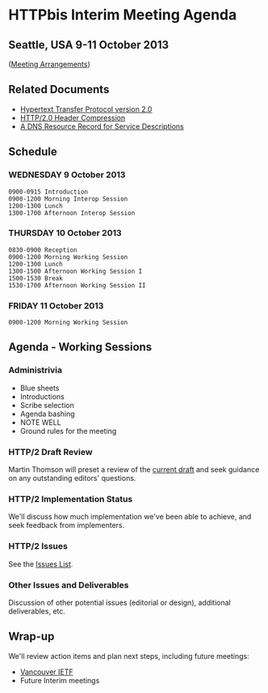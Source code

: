# HTTPbis Interim Meeting Agenda

## Seattle, USA  9-11 October 2013

([Meeting Arrangements](https://github.com/http2/wg_materials/blob/master/interim-13-10/arrangements.md))


## Related Documents

* [Hypertext Transfer Protocol version 2.0](http://tools.ietf.org/html/draft-ietf-httpbis-http2)
* [HTTP/2.0 Header Compression](http://tools.ietf.org/wg/httpbis/draft-ietf-httpbis-header-compression/)
* [A DNS Resource Record for Service Descriptions](http://tools.ietf.org/html/draft-lear-httpbis-svcinfo-rr)


## Schedule

### WEDNESDAY 9 October 2013

    0900-0915 Introduction
    0900-1200 Morning Interop Session
    1200-1300 Lunch
    1300-1700 Afternoon Interop Session

### THURSDAY 10 October 2013

    0830-0900 Reception
    0900-1200 Morning Working Session
    1200-1300 Lunch
    1300-1500 Afternoon Working Session I
    1500-1530 Break
    1530-1700 Afternoon Working Session II

### FRIDAY 11 October 2013

    0900-1200 Morning Working Session


## Agenda - Working Sessions

### Administrivia

* Blue sheets
* Introductions
* Scribe selection
* Agenda bashing
* NOTE WELL
* Ground rules for the meeting

### HTTP/2 Draft Review

Martin Thomson will preset a review of the [current
draft](http://tools.ietf.org/html/draft-ietf-httpbis-http2) and seek guidance
on any outstanding editors' questions.

### HTTP/2 Implementation Status

We'll discuss how much implementation we've been able to achieve, and seek
feedback from implementers. 

### HTTP/2 Issues

See the [Issues List](https://github.com/http2/http2-spec/issues?milestone=&page=1&state=open).

### Other Issues and Deliverables

Discussion of other potential issues (editorial or design), additional
deliverables, etc.

## Wrap-up

We'll review action items and plan next steps, including future meetings:

* [Vancouver IETF](http://www.ietf.org/meeting/upcoming.html)
* Future Interim meetings
